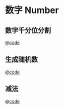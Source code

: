# 数字 Number

## 数字千分位分割

@[code](../../tpl/number/commafy.js)

## 生成随机数

@[code](../../tpl/number/random.js)

## 减法
@[code](../../tpl/number/minus.js)
